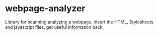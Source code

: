 # webpage-analyzer
Library for scanning analyzing a webpage. Insert the HTML, Stylesheets and javascript files, get useful information back.
